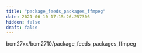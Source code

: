 ```yaml
---
title: "package_feeds_packages_ffmpeg"
date: 2021-06-10 17:15:26.257306
hidden: false
draft: false
---
```


bcm27xx/bcm2710/package_feeds_packages_ffmpeg

